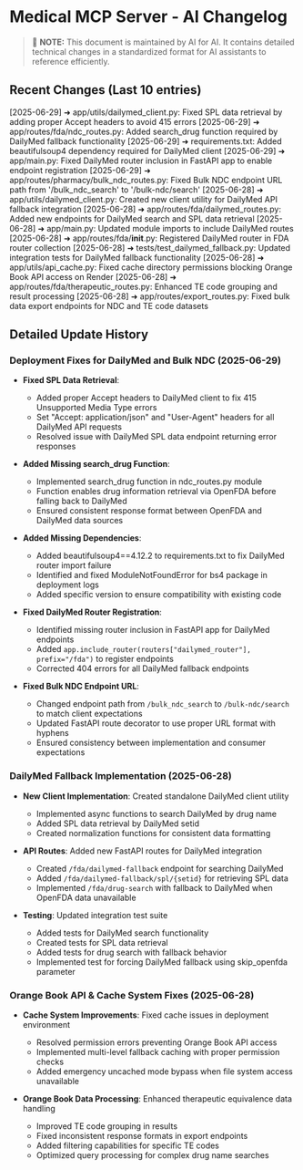 # Medical MCP Server - AI Changelog

> 📝 **NOTE:** This document is maintained by AI for AI. It contains detailed technical changes in a standardized format for AI assistants to reference efficiently.

## Recent Changes (Last 10 entries)

[2025-06-29] ➜ app/utils/dailymed_client.py: Fixed SPL data retrieval by adding proper Accept headers to avoid 415 errors
[2025-06-29] ➜ app/routes/fda/ndc_routes.py: Added search_drug function required by DailyMed fallback functionality
[2025-06-29] ➜ requirements.txt: Added beautifulsoup4 dependency required for DailyMed client
[2025-06-29] ➜ app/main.py: Fixed DailyMed router inclusion in FastAPI app to enable endpoint registration
[2025-06-29] ➜ app/routes/pharmacy/bulk_ndc_routes.py: Fixed Bulk NDC endpoint URL path from '/bulk_ndc_search' to '/bulk-ndc/search'
[2025-06-28] ➜ app/utils/dailymed_client.py: Created new client utility for DailyMed API fallback integration
[2025-06-28] ➜ app/routes/fda/dailymed_routes.py: Added new endpoints for DailyMed search and SPL data retrieval
[2025-06-28] ➜ app/main.py: Updated module imports to include DailyMed routes
[2025-06-28] ➜ app/routes/fda/__init__.py: Registered DailyMed router in FDA router collection
[2025-06-28] ➜ tests/test_dailymed_fallback.py: Updated integration tests for DailyMed fallback functionality
[2025-06-28] ➜ app/utils/api_cache.py: Fixed cache directory permissions blocking Orange Book API access on Render
[2025-06-28] ➜ app/routes/fda/therapeutic_routes.py: Enhanced TE code grouping and result processing
[2025-06-28] ➜ app/routes/export_routes.py: Fixed bulk data export endpoints for NDC and TE code datasets

## Detailed Update History

### Deployment Fixes for DailyMed and Bulk NDC (2025-06-29)

- **Fixed SPL Data Retrieval**:
  - Added proper Accept headers to DailyMed client to fix 415 Unsupported Media Type errors
  - Set "Accept: application/json" and "User-Agent" headers for all DailyMed API requests
  - Resolved issue with DailyMed SPL data endpoint returning error responses

- **Added Missing search_drug Function**:
  - Implemented search_drug function in ndc_routes.py module
  - Function enables drug information retrieval via OpenFDA before falling back to DailyMed
  - Ensured consistent response format between OpenFDA and DailyMed data sources

- **Added Missing Dependencies**:
  - Added beautifulsoup4==4.12.2 to requirements.txt to fix DailyMed router import failure
  - Identified and fixed ModuleNotFoundError for bs4 package in deployment logs
  - Added specific version to ensure compatibility with existing code

- **Fixed DailyMed Router Registration**:
  - Identified missing router inclusion in FastAPI app for DailyMed endpoints
  - Added `app.include_router(routers["dailymed_router"], prefix="/fda")` to register endpoints
  - Corrected 404 errors for all DailyMed fallback endpoints

- **Fixed Bulk NDC Endpoint URL**:
  - Changed endpoint path from `/bulk_ndc_search` to `/bulk-ndc/search` to match client expectations
  - Updated FastAPI route decorator to use proper URL format with hyphens
  - Ensured consistency between implementation and consumer expectations

### DailyMed Fallback Implementation (2025-06-28)

- **New Client Implementation**: Created standalone DailyMed client utility
  - Implemented async functions to search DailyMed by drug name
  - Added SPL data retrieval by DailyMed setid
  - Created normalization functions for consistent data formatting

- **API Routes**: Added new FastAPI routes for DailyMed integration
  - Created `/fda/dailymed-fallback` endpoint for searching DailyMed
  - Added `/fda/dailymed-fallback/spl/{setid}` for retrieving SPL data
  - Implemented `/fda/drug-search` with fallback to DailyMed when OpenFDA data unavailable

- **Testing**: Updated integration test suite
  - Added tests for DailyMed search functionality
  - Created tests for SPL data retrieval
  - Added tests for drug search with fallback behavior
  - Implemented test for forcing DailyMed fallback using skip_openfda parameter

### Orange Book API & Cache System Fixes (2025-06-28)

- **Cache System Improvements**: Fixed cache issues in deployment environment
  - Resolved permission errors preventing Orange Book API access
  - Implemented multi-level fallback caching with proper permission checks
  - Added emergency uncached mode bypass when file system access unavailable

- **Orange Book Data Processing**: Enhanced therapeutic equivalence data handling
  - Improved TE code grouping in results
  - Fixed inconsistent response formats in export endpoints
  - Added filtering capabilities for specific TE codes
  - Optimized query processing for complex drug name searches
